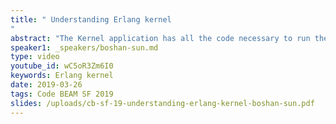 ```yaml
---
title: " Understanding Erlang kernel
"
abstract: "The Kernel application has all the code necessary to run the Erlang runtime system. Every application needs to include kernel application to be able to run. When starting an Erlang shell there are 39 processes running inside BEAM. What are those 39 processes and how do them work together to make BEAM tick? What exactly does Erlang kernel do and why does every application need it? What happened inside BEAM when you print a simple hello world to the screen? In this talk we will take a deep dive into Erlang's kernel and find out how beautiful Erlang's internal works."
speaker1: _speakers/boshan-sun.md
type: video
youtube_id: wC5oR3Zm6I0
keywords: Erlang kernel
date: 2019-03-26
tags: Code BEAM SF 2019
slides: /uploads/cb-sf-19-understanding-erlang-kernel-boshan-sun.pdf
---
```



